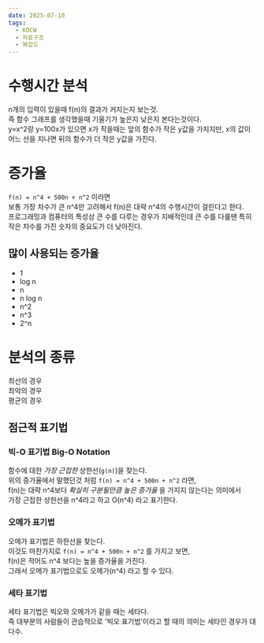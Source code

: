 ```yaml
---
date: 2025-07-10
tags:
  - KOCW
  - 자료구조
  - 복잡도
---
```

# 수행시간 분석
n개의 입력이 있을때 f(n)의 결과가 커지는지 보는것.  
즉 함수 그래프를 생각했을때 기울기가 높은지 낮은지 본다는것이다.  
y=x^2랑 y=100x가 있으면 x가 작을때는 앞의 함수가 작은 y값을 가지지만, x의 값이 어느 선을 지나면 뒤의 함수가 더 작은 y값을 가진다.
# 증가율
`f(n) = n^4 + 500n + n^2` 이라면  
보통 가장 차수가 큰 n^4만 고려해서 f(n)은 대략 n^4의 수행시간이 걸린다고 한다.  
프로그래밍과 컴퓨터의 특성상 큰 수를 다루는 경우가 지배적인데 큰 수를 다룰땐 특히 작은 차수를 가진 숫자의 중요도가 더 낮아진다.
## 많이 사용되는 증가율
- 1
- log n
- n
- n log n
- n^2
- n^3
- 2^n
# 분석의 종류
최선의 경우  
최악의 경우  
평균의 경우
## 점근적 표기법
### 빅-O 표기법 Big-O Notation
함수에 대한 *가장 근접한* 상한선(`g(n)`)을 찾는다.  
위의 증가율에서 말했던것 처럼 `f(n) = n^4 + 500n + n^2` 라면,  
f(n)는 대략 n^4보다 *확실히 구분될만큼 높은 증가율* 을 가지지 않는다는 의미에서  
가장 근접한 상한선을 n^4라고 하고 O(n^4) 라고 표기한다.
### 오메가 표기법
오메가 표기법은 하한선을 찾는다.  
이것도 마찬가지로 `f(n) = n^4 + 500n + n^2` 를 가지고 보면,  
f(n)은 적어도 n^4 보다는 높을 증가율을 가진다.  
그래서 오메가 표기법으로도 오메가(n^4) 라고 할 수 있다.
### 세타 표기법
세타 표기법은 빅오와 오메가가 같을 때는 세타다.  
즉 대부분의 사람들이 관습적으로 '빅오 표기법'이라고 할 때의 의미는 세타인 경우가 대다수.
